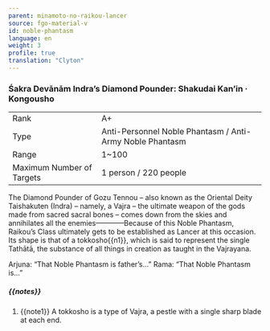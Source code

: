 ```yaml
---
parent: minamoto-no-raikou-lancer
source: fgo-material-v
id: noble-phantasm
language: en
weight: 3
profile: true
translation: "Clyton"
---
```


### Śakra Devānām Indra’s Diamond Pounder: Shakudai Kan’in · Kongousho

<table>
  <tr><td>Rank</td><td>A+</td></tr>
  <tr><td>Type</td><td>Anti-Personnel Noble Phantasm / Anti-Army Noble Phantasm</td></tr>
  <tr><td>Range</td><td>1~100</td></tr>
  <tr><td>Maximum Number of Targets</td><td>1 person / 220 people</td></tr>
</table>

The Diamond Pounder of Gozu Tennou – also known as the Oriental Deity Taishakuten (Indra) – namely, a Vajra – the ultimate weapon of the gods made from sacred sacral bones – comes down from the skies and annihilates all the enemies————Because of this Noble Phantasm, Raikou’s Class ultimately gets to be established as Lancer at this occasion. Its shape is that of a tokkosho{{n1}}, which is said to represent the single Tathātā, the substance of all things in creation as taught in the Vajrayana.

Arjuna: “That Noble Phantasm is father’s…”
Rama: “That Noble Phantasm is…”

##### {{notes}}

1. {{note1}} A tokkosho is a type of Vajra, a pestle with a single sharp blade at each end.
